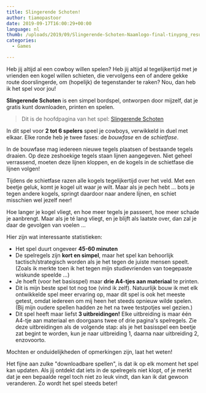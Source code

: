 ```yaml
---
title: Slingerende Schoten!
author: tiamopastoor
date: 2019-09-17T16:00:29+00:00
language: nl
thumb: /uploads/2019/09/Slingerende-Schoten-Naamlogo-final-tinypng_result.webp
categories:
  - Games

---
```

Heb jij altijd al een cowboy willen spelen? Heb jij altijd al tegelijkertijd met je vrienden een kogel willen schieten, die vervolgens een of andere gekke route doorslingerde, om (hopelijk) de tegenstander te raken? Nou, dan heb ik het spel voor jou!

**Slingerende Schoten** is een simpel bordspel, ontworpen door mijzelf, dat je gratis kunt downloaden, printen en spelen.

> Dit is de hoofdpagina van het spel: [Slingerende Schoten](https://pandaqi.com/swerving-shots/)

In dit spel voor **2 tot 6 spelers** speel je cowboys, verwikkeld in duel met elkaar. Elke ronde heb je twee fases: de _bouwfase_ en de _schietfase_.

In de bouwfase mag iedereen nieuwe tegels plaatsen of bestaande tegels draaien. Op deze zeshoekige tegels staan lijnen aangegeven. Niet geheel verrassend, moeten deze lijnen kloppen, en de kogels in de schietfase die lijnen volgen!

Tijdens de schietfase razen alle kogels tegelijkertijd over het veld. Met een beetje geluk, komt je kogel uit waar je wilt. Maar als je pech hebt ... bots je tegen andere kogels, springt daardoor naar andere lijnen, en schiet misschien wel jezelf neer!

Hoe langer je kogel vliegt, en hoe meer tegels je passeert, hoe meer schade je aanbrengt. Maar als je té lang vliegt, en je blijft als laatste over, dan zal je daar de gevolgen van voelen ...

Hier zijn wat interessante statistieken:

  * Het spel duurt ongeveer **45-60 minuten**
  * De spelregels zijn **kort en simpel**, maar het spel kan behoorlijk tactisch/strategisch worden als je het tegen de juiste mensen speelt. (Zoals ik merkte toen ik het tegen mijn studievrienden van toegepaste wiskunde speelde ...)
  * Je hoeft (voor het basisspel) maar **drie A4-tjes aan materiaal** te printen.
  * Dit is mijn beste spel tot nog toe (vind ik zelf). Natuurlijk bouw ik met elk ontwikkelde spel meer ervaring op, maar dit spel is ook het meeste getest, omdat iedereen om mij heen het steeds opnieuw wilde spelen. (Bij mijn oudere spellen hadden ze het na twee testpotjes wel gezien.)
  * Dit spel heeft maar liefst **3 uitbreidingen!** Elke uitbreiding is maar één A4-tje aan materiaal en doorgaans twee of drie pagina's spelregels. Zie deze uitbreidingen als de volgende stap: als je het basisspel een beetje zat begint te worden, kun je naar uitbreiding 1, daarna naar uitbreiding 2, enzovoorto.

Mochten er onduidelijkheden of opmerkingen zijn, laat het weten!

Het fijne aan zulke "downloadbare spellen", is dat ik op elk moment het spel kan updaten. Als jij ontdekt dat iets in de spelregels niet klopt, of je merkt dat je een bepaalde regel toch niet zo leuk vindt, dan kan ik dat gewoon veranderen. Zo wordt het spel steeds beter!

 